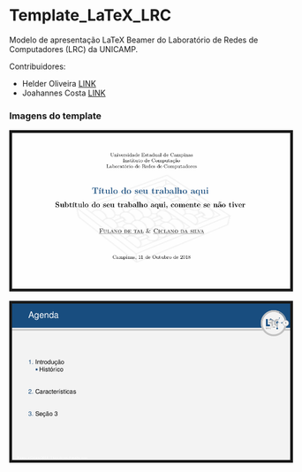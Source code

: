 # Template_LaTeX_LRC
Modelo de apresentação LaTeX Beamer do Laboratório de Redes de Computadores (LRC) da UNICAMP.

Contribuidores:

* Helder Oliveira [LINK](http://www.lrc.ic.unicamp.br/~helder)
* Joahannes Costa [LINK](http://www.lrc.ic.unicamp.br/~joahannes)

### Imagens do template ###

<p align="center">
	<img src="https://github.com/joahannes/Template_LaTeX_LRC/blob/master/images/template1.png" border="5" width="800"/>
</p>

<p align="center">
	<img src="https://github.com/joahannes/Template_LaTeX_LRC/blob/master/images/template2.png" border="5" width="800"/>
</p>
